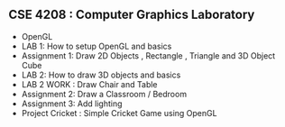 ## CSE 4208 : Computer Graphics Laboratory<br>
- OpenGL
- LAB 1: How to setup OpenGL and basics
- Assignment 1: Draw 2D Objects , Rectangle , Triangle and 3D Object Cube 
- LAB 2: How to  draw 3D objects and basics
- LAB 2 WORK : Draw Chair and Table
- Assignment 2: Draw a Classroom / Bedroom
- Assignment 3: Add lighting
- Project Cricket : Simple Cricket Game using OpenGL